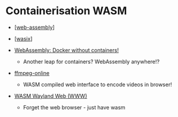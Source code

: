Containerisation WASM
=====================

* [[web-assembly]]
* [[wasix]]

* [WebAssembly: Docker without containers!](https://wasmlabs.dev/articles/docker-without-containers/)
    * Another leap for containers? WebAssembly anywhere!?

* [ffmpeg-online](https://github.com/xiguaxigua/ffmpeg-online)
    * WASM compiled web interface to encode videos in browser!

* [WASM Wayland Web (WWW) ](https://joeyh.name/blog/entry/WASM_Wayland_Web_WWW/)
    * Forget the web browser - just have wasm

[//begin]: # "Autogenerated link references for markdown compatibility"
[web-assembly]: web-assembly.md "Web Assembly"
[wasix]: wasix.md "wasix"
[//end]: # "Autogenerated link references"